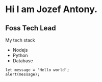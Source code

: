 # Hi I am Jozef Antony.
## Foss Tech Lead

My tech stack

* Nodejs
* Python
* Database

```
let message = 'Hello world';
alert(message);
```


